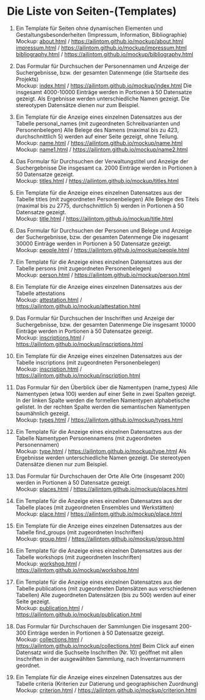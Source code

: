 
# Die Liste von Seiten-(Templates)  
1) Ein Template für Seiten ohne dynamischen Elementen und Gestaltungsbesonderheiten (Impressum, Information, Bibliographie)    
Mockup: [about.html](mockup/about.html) / <https://ailintom.github.io/mockup/about.html>  
[impressum.html](mockup/impressum.html) / <https://ailintom.github.io/mockup/impressum.html>  
[bibliography.html](mockup/bibliography.html) / <https://ailintom.github.io/mockup/bibliography.html>  

2) Das Formular für Durchsuchen der Personennamen und Anzeige der Suchergebnisse, bzw. der gesamten Datenmenge (die Startseite des Projekts)    
Mockup: [index.html](mockup/index.html) / <https://ailintom.github.io/mockup/index.html>
Die insgesamt 4000-10000 Einträge werden in Portionen à 50 Datensatze gezeigt. 
Als Ergebnisse werden unterschiedliche Namen gezeigt. Die stereotypen Datensätze dienen nur zum Beispiel. 

3) Ein Template für die Anzeige eines einzelnen Datensatzes aus der Tabelle personal_names (mit zugeordneten Schreibvarianten und Personenbelegen) 
Alle Belege des Namens (maximal bis zu 423, durchschnittlich 5) werden auf einer Seite gezeigt, ohne Teilung.  
Mockup: [name.html](mockup/name.html) / <https://ailintom.github.io/mockup/name.html>  
Mockup: [name1.html](mockup/name2.html) / <https://ailintom.github.io/mockup/name2.html>

4) Das Formular für Durchsuchen der Verwaltungstitel und Anzeige der Suchergebnisse 
Die insgesamt ca. 2000 Einträge werden in Portionen à 50 Datensatze gezeigt.   
Mockup: [titles.html](mockup/titles.html) / <https://ailintom.github.io/mockup/titles.html> 

5) Ein Template für die Anzeige eines einzelnen Datensatzes aus der Tabelle titles (mit zugeordneten Personenbelegen)
Alle Belege des Titels (maximal bis zu 2775, durchschnittlich 5) werden in Portionen à 50 Datensatze gezeigt.  
Mockup: [title.html](mockup/title.html) / <https://ailintom.github.io/mockup/title.html> 

6) Das Formular für Durchsuchen der Personen und Belege und Anzeige der Suchergebnisse, bzw. der gesamten Datenmenge
Die insgesamt 30000 Einträge werden in Portionen à 50 Datensatze gezeigt.   
Mockup: [people.html](mockup/people.html) / <https://ailintom.github.io/mockup/people.html> 

7) Ein Template für die Anzeige eines einzelnen Datensatzes aus der Tabelle persons (mit zugeordneten Personenbelegen)   
Mockup: [person.html](mockup/person.html) / <https://ailintom.github.io/mockup/person.html>

8) Ein Template für die Anzeige eines einzelnen Datensatzes aus der Tabelle attestations  
Mockup: [attestation.html](mockup/attestation.html) / <https://ailintom.github.io/mockup/attestation.html>

9) Das Formular für Durchsuchen der Inschriften und Anzeige der Suchergebnisse, bzw. der gesamten Datenmenge
Die insgesamt 10000 Einträge werden in Portionen à 50 Datensatze gezeigt.   
Mockup: [inscriptions.html](mockup/inscriptions.html) / <https://ailintom.github.io/mockup/inscriptions.html> 

10) Ein Template für die Anzeige eines einzelnen Datensatzes aus der Tabelle inscriptions (mit zugeordneten Personenbelegen)  
Mockup: [inscription.html](mockup/inscription.html) / <https://ailintom.github.io/mockup/inscription.html>

11) Das Formular für den Überblick über die Namentypen (name_types)
Alle Namentypen (etwa 100) werden auf einer Seite in zwei Spalten gezeigt. In der linken Spalte werden die formellen Namentypen alphabetische gelistet. In der rechten Spalte werden die semantischen Namentypen baumähnlich gezeigt.   
Mockup: [types.html](mockup/types.html) / <https://ailintom.github.io/mockup/types.html> 

12) Ein Template für die Anzeige eines einzelnen Datensatzes aus der Tabelle Namentypen Personennamens (mit zugeordneten Personennamen)  
Mockup: [type.html](mockup/type.html) / <https://ailintom.github.io/mockup/type.html>
Als Ergebnisse werden unterschiedliche Namen gezeigt. Die stereotypen Datensätze dienen nur zum Beispiel. 

13) Das Formular für Durchschauen der Orte 
Alle Orte (insgesamt 200) werden in Portionen à 50 Datensatze gezeigt.  
Mockup: [places.html](mockup/places.html) /  <https://ailintom.github.io/mockup/places.html> 

14) Ein Template für die Anzeige eines einzelnen Datensatzes aus der Tabelle places (mit zugeordneten Ensembles und Werkstätten)  
Mockup: [place.html](mockup/place.html) / <https://ailintom.github.io/mockup/place.html>

15) Ein Template für die Anzeige eines einzelnen Datensatzes aus der Tabelle find_groups (mit zugeordneten Inschriften)  
Mockup: [group.html](mockup/group.html) / <https://ailintom.github.io/mockup/group.html>

16) Ein Template für die Anzeige eines einzelnen Datensatzes aus der Tabelle workshops  (mit zugeordneten Inschriften)  
Mockup: [workshop.html](mockup/workshop.html) / <https://ailintom.github.io/mockup/workshop.html>

17) Ein Template für die Anzeige eines einzelnen Datensatzes aus der Tabelle publications (mit zugeordneten Datensätzen aus verschiedenen Tabellen)
Alle zugeordneten Datensätzen (bis zu 500) werden auf einer Seite gezeigt.  
Mockup: [publication.html](mockup/publication.html) / <https://ailintom.github.io/mockup/publication.html>

18) Das Formular für Durchschauen der Sammlungen 
Die insgesamt 200-300 Einträge werden in Portionen à 50 Datensatze gezeigt.   
Mockup: [collections.html](mockup/collections.html) / <https://ailintom.github.io/mockup/collections.html>
Beim Click auf einen Datensatz wird die Suchseite Inschriften (Nr. 10) geöffnet mit allen Inschriften in der ausgewählten Sammlung, nach Inventarnummern geordnet.

19) Ein Template für die Anzeige eines einzelnen Datensatzes aus der Tabelle criteria (Kriterien zur Datierung und geographischen Zuordnung)  
Mockup: [criterion.html](mockup/criterion.html) / <https://ailintom.github.io/mockup/criterion.html>


